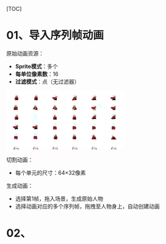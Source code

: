 [TOC]

# 01、导入序列帧动画

原始动画资源：

- **Sprite模式**：多个
- **每单位像素数**：16
- **过滤模式**：点（无过滤器）

<img src="AssetMarkdown/PlayerSheet.png" alt="PlayerSheet" style="zoom:80%;" />

切割动画：

- 每个单元的尺寸：64×32像素

生成动画：

- 选择第1帧，拖入场景，生成原始人物
- 选择动画对应的多个序列帧，拖拽至人物身上，自动创建动画

# 02、